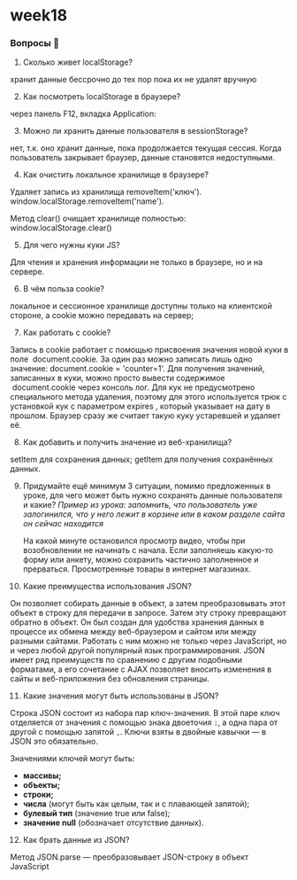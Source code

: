 # week18

### Вопросы 💎

1. Сколько живет localStorage?

хранит данные бессрочно до тех пор пока их не удалят вручную

2. Как посмотреть localStorage в браузере?

через панель F12, вкладка Application:

3. Можно ли хранить данные пользователя в sessionStorage?

нет, т.к. оно хранит данные, пока продолжается текущая сессия. Когда пользователь закрывает браузер, данные становятся недоступными.

4. Как очистить локальное хранилище в браузере?

Удаляет запись из хранилища removeItem('ключ'). window.localStorage.removeItem('name').

Метод clear() очищает хранилище полностью: window.localStorage.clear()

5. Для чего нужны куки JS?

Для чтения и хранения информации не только в браузере, но и на сервере.

6. В чём польза cookie?

локальное и сессионное хранилище доступны только на клиентской стороне, а cookie можно передавать на сервер;

7. Как работать с cookie?

Запись в cookie работает с помощью присвоения значения новой куки в поле  document.cookie. За один раз можно записать лишь одно значение: document.cookie = 'counter=1'. Для получения значений, записанных в куки, можно просто вывести содержимое  document.cookie через консоль лог. Для кук не предусмотрено специального метода удаления, поэтому для этого используется трюк с установкой кук с параметром expires , который указывает на дату в прошлом. Браузер сразу же считает такую куку устаревшей и удаляет её.

8. Как добавить и получить значение из веб-хранилища?

setItem для сохранения данных; getItem для получения сохранённых данных.

9. Придумайте ещё минимум 3 ситуации, помимо предложенных в уроке, для чего может быть нужно сохранять данные пользователя и какие?
   _Пример из урока: запомнить, что пользователь уже залогинился, что у него лежит в корзине или в каком разделе сайта он сейчас находится_

   На какой минуте остановился просмотр видео, чтобы при возобновлении не начинать с начала.
   Если заполняешь какую-то форму или анкету, можно сохранить частично заполненное и прерваться.
   Просмотренные товары в интернет магазинах.

10. Какие преимущества использования JSON?

Он позволяет собирать данные в объект, а затем преобразовывать этот объект в строку для передачи в запросе. Затем эту строку превращают обратно в объект. Он был создан для удобства хранения данных в процессе их обмена между веб-браузером и сайтом или между разными сайтами. Работать с ним можно не только через JavaScript, но и через любой другой популярный язык программирования. JSON имеет ряд преимуществ по сравнению с другим подобными форматами, а его сочетание с AJAX позволяет вносить изменения в сайты и веб-приложения без обновления страницы.

11. Какие значения могут быть использованы в JSON?

Строка JSON состоит из набора пар ключ-значения. В этой паре ключ отделяется от значения с помощью знака двоеточия `:`, а одна пара от другой с помощью запятой `,`. Ключи взяты в двойные кавычки — в JSON это обязательно.

Значениями ключей могут быть:

- **массивы;**
- **объекты;**
- **строки;**
- **числа** (могут быть как целым, так и с плавающей запятой);
- **булевый тип** (значение true или false);
- **значение null** (обозначает отсутствие данных).

12. Как брать данные из JSON?

Метод JSON.parse — преобразовывает JSON-строку в объект JavaScript
